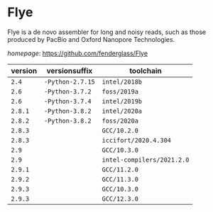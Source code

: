 # Flye

Flye is a de novo assembler for long and noisy reads, such as those produced by PacBio  and Oxford Nanopore Technologies.

*homepage*: <https://github.com/fenderglass/Flye>

version | versionsuffix | toolchain
--------|---------------|----------
``2.4`` | ``-Python-2.7.15`` | ``intel/2018b``
``2.6`` | ``-Python-3.7.2`` | ``foss/2019a``
``2.6`` | ``-Python-3.7.4`` | ``intel/2019b``
``2.8.1`` | ``-Python-3.8.2`` | ``intel/2020a``
``2.8.2`` | ``-Python-3.8.2`` | ``foss/2020a``
``2.8.3`` |  | ``GCC/10.2.0``
``2.8.3`` |  | ``iccifort/2020.4.304``
``2.9`` |  | ``GCC/10.3.0``
``2.9`` |  | ``intel-compilers/2021.2.0``
``2.9.1`` |  | ``GCC/11.2.0``
``2.9.2`` |  | ``GCC/11.3.0``
``2.9.3`` |  | ``GCC/10.3.0``
``2.9.3`` |  | ``GCC/12.3.0``
